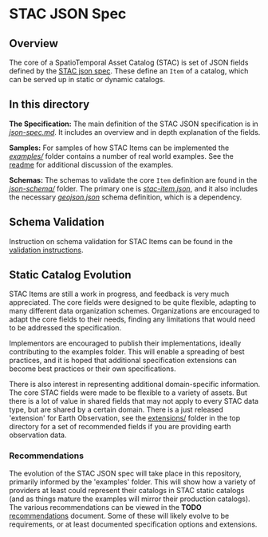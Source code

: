 # STAC JSON Spec

## Overview

The core of a SpatioTemporal Asset Catalog (STAC) is set of JSON fields defined by the [STAC json spec](json-spec.md).
These define an `Item` of a catalog, which can be served up in static or dynamic catalogs. 

## In this directory


**The Specification:** The main definition of the STAC JSON specification is in *[json-spec.md](json-spec.md)*. It includes an 
overview and in depth explanation of the fields.

**Samples:** For samples of how STAC Items can be implemented the *[examples/](examples/)* folder contains
a number of real world examples. See the [readme](examples/README.md) for additional discussion of the examples.

**Schemas:** The schemas to validate the core `Item` definition are found in the *[json-schema/](json-schema/)* folder. 
The primary one is *[stac-item.json](json-schema/stac-item.json)*, and it also includes the necessary *[geojson.json](json-schema/geojson.json)*
schema definition, which is a dependency.


## Schema Validation

Instruction on schema validation for STAC Items can be found in the [validation instructions](validation/README.md).


## Static Catalog Evolution 

STAC Items are still a work in progress, and feedback is very much appreciated. The core fields were designed to be 
quite flexible, adapting to many different data organization schemes. Organizations are encouraged to adapt 
the core fields to their needs, finding any limitations that would need to be addressed the specification.

Implementors are encouraged to publish their implementations, ideally contributing to the examples folder.
This will enable a spreading of best practices, and it is hoped that additional specification extensions can
become best practices or their own specifications.

There is also interest in representing additional domain-specific information. The core STAC fields were
made to be flexible to a variety of assets. But there is a lot of value in shared fields that may not apply
to every STAC data type, but are shared by a certain domain. There is a just released 'extension' for
Earth Observation, see the [extensions/](../extensions/) folder in the top directory for a set of recommended
fields if you are providing earth observation data.

### Recommendations

The evolution of the STAC JSON spec will take place in this repository, primarily informed by the 'examples' folder. 
This will show how a variety of providers at least could represent their catalogs in STAC static catalogs 
(and as things mature the examples will mirror their production catalogs). The various recommendations can 
be viewed in the **TODO** [recommendations](recommendations.md) document. Some of these will likely
evolve to be requirements, or at least documented specification options and extensions. 






